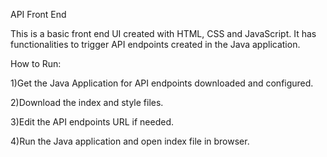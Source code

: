 API Front End

This is a basic front end UI created with HTML, CSS and JavaScript. It has functionalities to trigger API endpoints created in the Java application.

How to Run:

1)Get the Java Application for API endpoints downloaded and configured.

2)Download the index and style files. 

3)Edit the API endpoints URL if needed.

4)Run the Java application and open index file in browser.

   